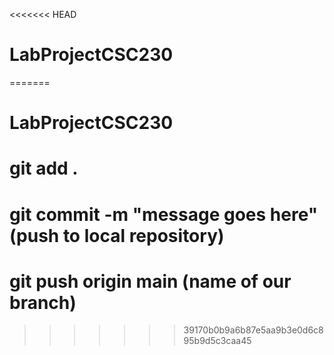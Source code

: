 <<<<<<< HEAD
# LabProjectCSC230
=======
# LabProjectCSC230

# git add .
# git commit -m "message goes here" (push to local repository)
# git push origin main (name of our branch)
>>>>>>> 39170b0b9a6b87e5aa9b3e0d6c895b9d5c3caa45
